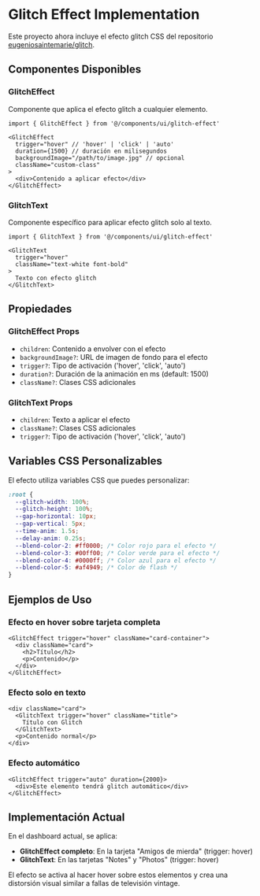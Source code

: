 # Glitch Effect Implementation

Este proyecto ahora incluye el efecto glitch CSS del repositorio [eugeniosaintemarie/glitch](https://github.com/eugeniosaintemarie/glitch).

## Componentes Disponibles

### GlitchEffect
Componente que aplica el efecto glitch a cualquier elemento.

```tsx
import { GlitchEffect } from '@/components/ui/glitch-effect'

<GlitchEffect 
  trigger="hover" // 'hover' | 'click' | 'auto'
  duration={1500} // duración en milisegundos
  backgroundImage="/path/to/image.jpg" // opcional
  className="custom-class"
>
  <div>Contenido a aplicar efecto</div>
</GlitchEffect>
```

### GlitchText
Componente específico para aplicar efecto glitch solo al texto.

```tsx
import { GlitchText } from '@/components/ui/glitch-effect'

<GlitchText 
  trigger="hover"
  className="text-white font-bold"
>
  Texto con efecto glitch
</GlitchText>
```

## Propiedades

### GlitchEffect Props
- `children`: Contenido a envolver con el efecto
- `backgroundImage?`: URL de imagen de fondo para el efecto
- `trigger?`: Tipo de activación ('hover', 'click', 'auto')
- `duration?`: Duración de la animación en ms (default: 1500)
- `className?`: Clases CSS adicionales

### GlitchText Props
- `children`: Texto a aplicar el efecto
- `className?`: Clases CSS adicionales
- `trigger?`: Tipo de activación ('hover', 'click', 'auto')

## Variables CSS Personalizables

El efecto utiliza variables CSS que puedes personalizar:

```css
:root {
  --glitch-width: 100%;
  --glitch-height: 100%;
  --gap-horizontal: 10px;
  --gap-vertical: 5px;
  --time-anim: 1.5s;
  --delay-anim: 0.25s;
  --blend-color-2: #ff0000; /* Color rojo para el efecto */
  --blend-color-3: #00ff00; /* Color verde para el efecto */
  --blend-color-4: #0000ff; /* Color azul para el efecto */
  --blend-color-5: #af4949; /* Color de flash */
}
```

## Ejemplos de Uso

### Efecto en hover sobre tarjeta completa
```tsx
<GlitchEffect trigger="hover" className="card-container">
  <div className="card">
    <h2>Título</h2>
    <p>Contenido</p>
  </div>
</GlitchEffect>
```

### Efecto solo en texto
```tsx
<div className="card">
  <GlitchText trigger="hover" className="title">
    Título con Glitch
  </GlitchText>
  <p>Contenido normal</p>
</div>
```

### Efecto automático
```tsx
<GlitchEffect trigger="auto" duration={2000}>
  <div>Este elemento tendrá glitch automático</div>
</GlitchEffect>
```

## Implementación Actual

En el dashboard actual, se aplica:
- **GlitchEffect completo**: En la tarjeta "Amigos de mierda" (trigger: hover)
- **GlitchText**: En las tarjetas "Notes" y "Photos" (trigger: hover)

El efecto se activa al hacer hover sobre estos elementos y crea una distorsión visual similar a fallas de televisión vintage.

